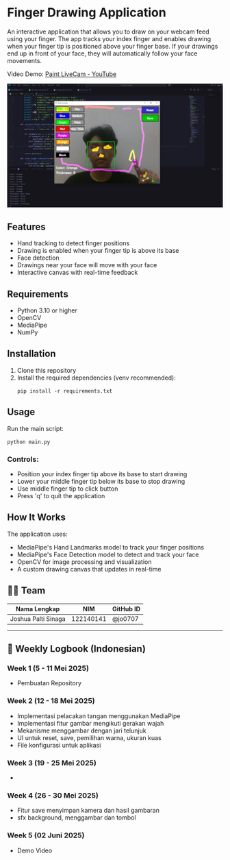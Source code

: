 # Finger Drawing Application

An interactive application that allows you to draw on your webcam feed using your finger. The app tracks your index finger and enables drawing when your finger tip is positioned above your finger base. If your drawings end up in front of your face, they will automatically follow your face movements.

Video Demo: [Paint LiveCam - YouTube](https://youtu.be/8lGBe_WSc6Q)

<img src="report/Figure/ui.png" alt="Demo Image" width="600">


## Features

-   Hand tracking to detect finger positions
-   Drawing is enabled when your finger tip is above its base
-   Face detection
-   Drawings near your face will move with your face
-   Interactive canvas with real-time feedback

## Requirements

-   Python 3.10 or higher
-   OpenCV
-   MediaPipe
-   NumPy

## Installation

1. Clone this repository
2. Install the required dependencies (venv recommended):
    ```
    pip install -r requirements.txt
    ```

## Usage

Run the main script:

```
python main.py
```

### Controls:

-   Position your index finger tip above its base to start drawing
-   Lower your middle finger tip below its base to stop drawing
-   Use middle finger tip to click button
-   Press 'q' to quit the application

## How It Works

The application uses:

-   MediaPipe's Hand Landmarks model to track your finger positions
-   MediaPipe's Face Detection model to detect and track your face
-   OpenCV for image processing and visualization
-   A custom drawing canvas that updates in real-time

## 👨‍💻 Team

| Nama Lengkap        | NIM       | GitHub ID |
| ------------------- | --------- | --------- |
| Joshua Palti Sinaga | 122140141 | @jo0707   |

---

## 📘 Weekly Logbook (Indonesian)

### Week 1 (5 - 11 Mei 2025)

- Pembuatan Repository

### Week 2 (12 - 18 Mei 2025)

- Implementasi pelacakan tangan menggunakan MediaPipe
- Implementasi fitur gambar mengikuti gerakan wajah
- Mekanisme menggambar dengan jari telunjuk
- UI untuk reset, save, pemilihan warna, ukuran kuas
- File konfigurasi untuk aplikasi

### Week 3 (19 - 25 Mei 2025)

-

### Week 4 (26 - 30 Mei 2025)

- Fitur save menyimpan kamera dan hasil gambaran
- sfx background, menggambar dan tombol

### Week 5 (02 Juni 2025)

- Demo Video
